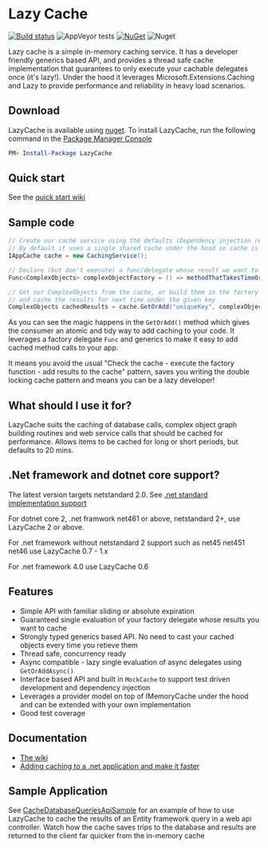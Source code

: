 # Lazy Cache #

[![Build status](https://ci.appveyor.com/api/projects/status/oca98pp4safs4vj2/branch/master?svg=true)](https://ci.appveyor.com/project/alastairtree/lazycache/branch/master)
![AppVeyor tests](https://img.shields.io/appveyor/tests/alastairtree/lazycache.svg)
[![NuGet](https://img.shields.io/nuget/v/LazyCache.svg)](https://www.nuget.org/packages/LazyCache/)
![Nuget](https://img.shields.io/nuget/dt/LazyCache.svg)


Lazy cache is a simple in-memory caching service. It has a developer friendly 
generics based API, and provides a thread safe cache implementation that 
guarantees to only execute your cachable delegates once (it's lazy!). Under 
the hood it leverages Microsoft.Extensions.Caching and Lazy<T> to provide performance and 
reliability in heavy load scenarios.

## Download ##

LazyCache is available using [nuget](https://www.nuget.org/packages/LazyCache/). To install LazyCache, run the following command in the [Package Manager Console](http://docs.nuget.org/docs/start-here/using-the-package-manager-console)

```Powershell
PM> Install-Package LazyCache
```

## Quick start

See the [quick start wiki](https://github.com/alastairtree/LazyCache/wiki/Quickstart)

## Sample code

```csharp
// Create our cache service using the defaults (Dependency injection ready).
// By default it uses a single shared cache under the hood so cache is shared out of the box (but you can configure this)
IAppCache cache = new CachingService();

// Declare (but don't execute) a func/delegate whose result we want to cache
Func<ComplexObjects> complexObjectFactory = () => methodThatTakesTimeOrResources();

// Get our ComplexObjects from the cache, or build them in the factory func 
// and cache the results for next time under the given key
ComplexObjects cachedResults = cache.GetOrAdd("uniqueKey", complexObjectFactory);
```

As you can see the magic happens in the `GetOrAdd()` method which gives the consumer an atomic and tidy way to add caching to your code. It leverages a factory delegate `Func` and generics to make it easy to add cached method calls to your app. 

It means you avoid the usual "Check the cache - execute the factory function - add results to the cache" pattern, saves you writing the double locking cache pattern and means you can be a lazy developer!

## What should I use it for?

LazyCache suits the caching of database calls, complex object graph building routines and web service calls that should be cached for performance. 
Allows items to be cached for long or short periods, but defaults to 20 mins.

## .Net framework and dotnet core support?

The latest version targets netstandard 2.0. See [.net standard implementation support](https://docs.microsoft.com/en-us/dotnet/standard/net-standard#net-implementation-support)

For dotnet core 2, .net framwork net461 or above, netstandard 2+, use LazyCache 2 or above.

For .net framework without netstandard 2 support such as net45 net451 net46 use LazyCache 0.7 - 1.x

For .net framework 4.0 use LazyCache 0.6


## Features ##

- Simple API with familiar sliding or absolute expiration
- Guaranteed single evaluation of your factory delegate whose results you want to cache
- Strongly typed generics based API. No need to cast your cached objects every time you retieve them
- Thread safe, concurrency ready
- Async compatible - lazy single evaluation of async delegates using `GetOrAddAsync()`
- Interface based API and built in `MockCache` to support test driven development and dependency injection
- Leverages a provider model on top of IMemoryCache under the hood and can be extended with your own implementation
- Good test coverage

## Documentation

* [The wiki](https://github.com/alastairtree/LazyCache/wiki)
* [Adding caching to a .net application and make it faster](https://alastaircrabtree.com/the-easy-way-to-add-caching-to-net-application-and-make-it-faster-is-called-lazycache/)

## Sample Application

See [CacheDatabaseQueriesApiSample](/CacheDatabaseQueriesApiSample) for an example of how to use LazyCache to cache the results of an Entity framework query in
a web api controller. Watch how the cache saves trips to the database and results are returned to the client far quicker from the 
in-memory cache
